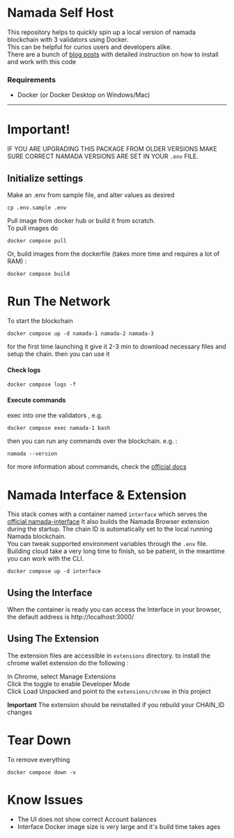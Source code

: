 # Namada Self Host
This repository helps to quickly spin up a local version of namada blockchain with 3 validators using Docker.   
This can be helpful for curios users and developers alike.   
There are a bunch of [blog posts](https://mirror.xyz/0xe4e0B45aa2b06Df651337E3519ee6ccD81511Bf0/V8GPGi3XTf1WcL0nB2oGKo1T6X1cHfzfQCpj11tuUPI) with detailed instruction on how to install and work with this code

### Requirements
- Docker (or Docker Desktop on Windows/Mac) 
---
# Important!
IF YOU ARE UPGRADING THIS PACKAGE FROM OLDER VERSIONS MAKE SURE CORRECT NAMADA VERSIONS ARE SET IN YOUR `.env` FILE.   

## Initialize settings

Make an .env from sample file, and alter values as desired
```shell
cp .env.sample .env
```
Pull image from docker hub or build it from scratch.  
To pull images do 
```shell
docker compose pull
```
Or, build images from the dockerfile (takes more time and requires a lot of RAM) :

```shell
docker compose build
```

# Run The Network

To start the blockchain 
```shell
docker compose up -d namada-1 namada-2 namada-3
```
for the first time launching it give it 2-3 min to download necessary files and setup the chain. then you can use it   

#### Check logs
```shell
docker compose logs -f 
```
#### Execute commands
exec into one the validators , e.g.
```shell
docker compose exec namada-1 bash
```

then you can run any commands over the blockchain. e.g. :
```shell
namada --version
```
for more information about commands, check the [official docs](https://docs.namada.net/users)

# Namada Interface & Extension

This stack comes with a container named `interface` which serves the [official namada-interface](https://github.com/anoma/namada-interface)
It also builds the Namada Browser extension during the startup. The chain ID is automatically set to the local running Namada blockchain.    
You can tweak supported environment variables through the `.env` file.    
Building cloud take a very long time to finish, so be patient, in the meantime you can work with the CLI.    
```shell
docker compose up -d interface
```
## Using the Interface
When the container is ready you can access the Interface in your browser, the default address is http://localhost:3000/

## Using The Extension
The extension files are accessible in `extensions` directory. to install the chrome wallet extension do the following :    

In Chrome, select Manage Extensions    
Click the toggle to enable Developer Mode    
Click Load Unpacked and point to the `extensions/chrome` in this project    

**Important** The extension should be reinstalled if you rebuild your CHAIN_ID changes    

# Tear Down
To remove everything
```shell
docker compose down -v
```

# Know Issues
- The UI does not show correct Account balances
- Interface Docker image size is very large and it's build time takes ages